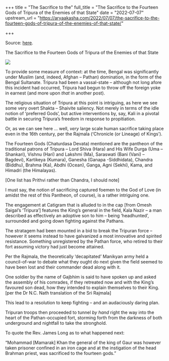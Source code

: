 +++
title = "The Sacrifice to the"
full_title = "The Sacrifice to the Fourteen Gods of Tripura of the Enemies of that State"
date = "2022-07-07"
upstream_url = "https://aryaakasha.com/2022/07/07/the-sacrifice-to-the-fourteen-gods-of-tripura-of-the-enemies-of-that-state/"

+++

Source: [here](https://aryaakasha.com/2022/07/07/the-sacrifice-to-the-fourteen-gods-of-tripura-of-the-enemies-of-that-state/).

The Sacrifice to the Fourteen Gods of Tripura of the Enemies of that State

![](https://aryaakasha.files.wordpress.com/2022/07/tripura-sacrifice-1.png?w=568)

To provide some measure of context: at the time, Bengal was significantly under Muslim (and, indeed, Afghan – Pathan) domination, in the form of the Bengal Sultanate. Tripura had been a vassal-state – although not long afore this incident had occurred, Tripura had begun to throw off the foreign yoke in earnest (and more upon *that* in another post).

The religious situation of Tripura at this point is intriguing, as here we see some very overt Shakta – Shaivite saliency. Not merely in terms of the idle notion of ‘preferred Gods’, but active interventions by, say, Kali in a pivotal battle in securing Tripura’s freedom in response to propitiation.

Or, as we can see here … well, *very* large scale human sacrifice taking place even in the 16th century, per the Rajmala (‘Chronicle (or Lineage) of Kings’).

The Fourteen Gods (Chaturdasa Devata) mentioned are the pantheon of the traditional patrons of Tripura – Lord Shiva (Hara) and His Wife Durga (Uma – Shankari), Vishnu (Hari) and Lakshmi (Ma), Saraswati (Bani (Vani) – Bagdevi), Kartikeya (Kumara), Ganesha (Ganapa -Siddhidata), Chandra (Biddhu), Brahma (Ka), Abdhi (Ocean), Ganga, Agni (Sekhi), Kama, and Himadri (the Himalayas).

\[One list has Prithvi rather than Chandra, I should note\]

I must say, the notion of sacrificing captured foemen to the God of Love (in amidst the rest of this Pantheon, of course), is a rather intriguing one.

The engagement at Catigram that is alluded to in the cap \[from Omesh Saigal’s ‘Tripura’\] features the King’s general in the field, Kala Nazir – a man described as effectively an adoptive son to him – being ‘headhunted’, surrounded and going down fighting against the Pathans.

The stratagem had been mounted in a bid to break the Tripuran force – however it seems instead to have galvanized a most innovative and spirited resistance. Something unregistered by the Pathan force, who retired to their fort assuming victory had just become attained.

Per the Rajmala, the theoretically ‘decapitated’ Manikyan army held a council-of-war to debate what they ought do next given the field seemed to have been lost and their commander dead along with it.

One soldier by the name of Gajbhim is said to have spoken up and asked the assembly of his comrades, if they retreated now and with the King’s favoured son dead, how they intended to explain themselves to their King. \[per the Dr N.C. Nath translation of the Sri Rajmala\]

This lead to a resolution to keep fighting – and an audaciously daring plan.

Tripuran troops then proceeded to tunnel *by hand* right the way into the heart of the Pathan-occupied fort, storming forth from the darkness of both underground and nightfall to take the stronghold.

To quote the Rev. James Long as to what happened next:

“Mohammad \[Mamarak\] Khan the general of the king of Gaur was however taken prisoner confined in an iron cage and at the instigation of the head Brahman priest, was sacrificed to the fourteen gods.”